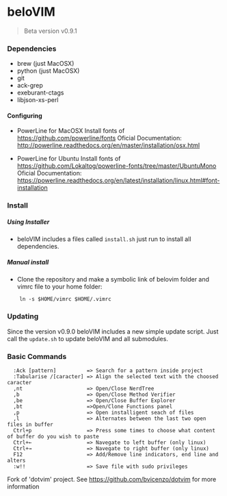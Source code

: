 # beloVIM
> Beta version v0.9.1

### Dependencies

- brew (just MacOSX)
- python (just MacOSX)
- git
- ack-grep
- exeburant-ctags
- libjson-xs-perl

#### Configuring

  - PowerLine for MacOSX
    Install fonts of https://github.com/powerline/fonts
    Oficial Documentation:
      http://powerline.readthedocs.org/en/master/installation/osx.html
  
  - PowerLine for Ubuntu
    Install fonts of https://github.com/Lokaltog/powerline-fonts/tree/master/UbuntuMono
    Oficial Documentation:
      https://powerline.readthedocs.org/en/latest/installation/linux.html#font-installation

### Install
##### Using Installer
 - beloVIM includes a files called ```install.sh``` just run to install all dependencies.

##### Manual install
- Clone the repository and make a symbolic link of belovim folder and vimrc file to your home folder:
``` ln -s belovim/ $HOME/.vim
    ln -s $HOME/vimrc $HOME/.vimrc
```

### Updating
  Since the version v0.9.0 beloVIM includes a new simple update script.
    Just call the ```update.sh``` to update beloVIM and all submodules.

### Basic Commands
```
  :Ack [pattern]          => Search for a pattern inside project
  :Tabularise /[caracter] => Align the selected text with the choosed caracter
  ,nt                     => Open/Close NerdTree
  ,b                      => Open/Close Method Verifier
  ,be                     => Open/Close Buffer Explorer
  ,bt                     =>Open/Clone Functions panel
  ,p                      => Open installigent seach of files
  ,l                      => Alternates between the last two open files in buffer
  Ctrl+p                  => Press some times to choose what content of buffer do you wish to paste
  Ctrl+←                  => Navegate to left buffer (only linux)
  Ctrl+→                  => Navegate to right buffer (only linux)
  F12                     => Add/Remove line indicators, end line and alters
  :w!!                    => Save file with sudo privileges
```
Fork of 'dotvim' project. See https://github.com/bvicenzo/dotvim for more information
